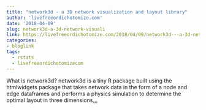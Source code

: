 ```yaml
---
title: "network3d - a 3D network visualization and layout library"
author: 'livefreeordichotomize.com'
date: '2018-04-09'
slug: network3d-a-3d-network-visuali
link: https://livefreeordichotomize.com/2018/04/09/network3d---a-3d-network-visualization-and-layout-library/
categories:
- bloglink
tags:
  - rstats
  - livefreeordichotomizecom
---
```


What is network3d? network3d is a tiny R package built using the htmlwidgets package that takes network data in the form of a node and edge dataframes and performs a physics simulation to determine the optimal layout in three dimensions[... <i class="fas fa-external-link-alt"></i>](https://livefreeordichotomize.com/2018/04/09/network3d---a-3d-network-visualization-and-layout-library/)

